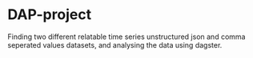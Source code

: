 # DAP-project
Finding two different relatable time series unstructured json and comma seperated values datasets, and analysing the data using dagster. 
